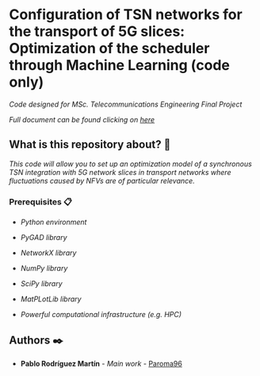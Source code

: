 # Configuration of TSN networks for the transport of 5G slices: Optimization of the scheduler through Machine Learning (code only)

_Code designed for  MSc. Telecommunications Engineering Final Project_

_Full document can be found clicking on [here](10.30827/Digibug.77411)_


## What is this repository about? 🚀

_This code will allow you to set up an optimization model of a synchronous TSN integration with 5G network slices in transport networks where fluctuations caused by NFVs are of particular relevance._



### Prerequisites 📋

* _Python environment_

* _PyGAD library_

* _NetworkX library_
 
* _NumPy library_

* _SciPy library_

* _MatPLotLib library_

* _Powerful computational infrastructure (e.g. HPC)_



## Authors ✒️


* **Pablo Rodríguez Martín** - *Main work* - [Paroma96](https://github.com/paroma96)

